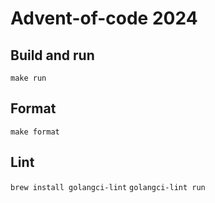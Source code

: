 # Advent-of-code 2024

## Build and run
`make run`

## Format
`make format`

## Lint
`brew install golangci-lint`
`golangci-lint run`